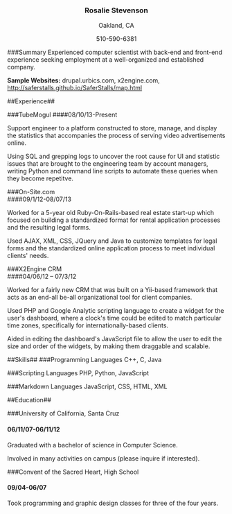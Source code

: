 
<h3  align="center">Rosalie Stevenson</h3>
<p align="center">Oakland, CA</p>
<p align="center">510-590-6381</p>


###Summary
Experienced computer scientist with back-end and front-end experience seeking employment at a well-organized and established company.

**Sample Websites:**
drupal.urbics.com, x2engine.com, http://saferstalls.github.io/SaferStalls/map.html


##Experience##

###TubeMogul 
####08/10/13-Present

Support engineer to a platform constructed to store, manage, and display the statistics that accompanies the process of serving  video advertisements online.

Using SQL and grepping logs to uncover the root cause for UI and statistic issues that are brought to the engineering team by account managers, writing Python and command line scripts to automate these queries when they become repetitve. 

###On-Site.com               
####09/1/12-08/07/13

Worked for a 5-year old Ruby-On-Rails-based real estate start-up which focused on building a standardized format for rental application processes and the resulting legal forms.

Used AJAX, XML, CSS, JQuery and Java to customize templates for legal forms and the standardized online application process  to meet individual clients' needs.

###X2Engine CRM       
####04/06/12 – 07/3/12

Worked for a fairly new CRM that was built on a Yii-based framework that acts as an end-all be-all organizational tool for client companies.
 
Used PHP and Google Analytic scripting language to create a widget for the user's dashboard, where a clock's time could be  edited to match particular time zones, specifically for internationally-based clients.

Aided in editing the dashboard's JavaScript file to allow the user to edit the size and order of the widgets, by making them draggable and scalable.

##Skills##
###Programming Languages
C++, C, Java 

###Scripting Languages
PHP, Python, JavaScript

###Markdown Languages
JavaScript, CSS, HTML, XML

##Education##

###University of California, Santa Cruz      
#### 06/11/07-06/11/12

   Graduated with a bachelor of science in Computer Science.

   Involved in many activities on campus (please inquire if interested).

###Convent of the Sacred Heart, High School   
#### 09/04-06/07

   Took programming and graphic design classes for three of the four years.

